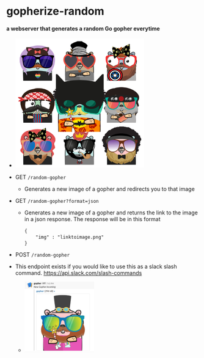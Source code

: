 # gopherize-random 

#### a webserver that generates a random Go gopher everytime

- <img src="imgs/gopherize-random.png" width="70%" height="70%">




-  GET `/random-gopher`
	- Generates a new image of a gopher and redirects you to that image 
- GET `/random-gopher?format=json`
	- Generates a new image of a gopher and returns the link to the image in a json response. The response will be in this format
		```
		{
			"img" : "linktoimage.png"
		}
		```
- POST `/random-gopher`
- This endpoint exists if you would like to use this as a slack slash command. https://api.slack.com/slash-commands
    - <img src="imgs/slack.png" width="40%" height="40%">
